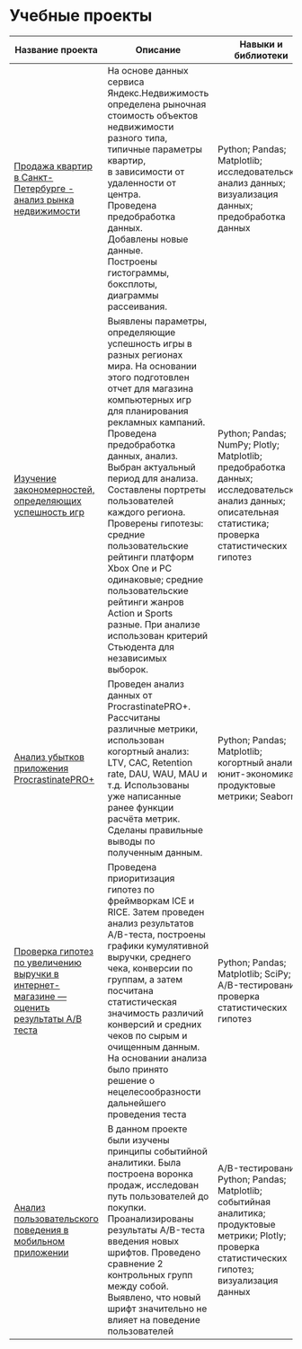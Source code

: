 # Учебные проекты


| Название проекта | Описание      | Навыки и библиотеки      |
| ---------------- | ------------- | ------------- |
| [Продажа квартир в Санкт- Петербурге - <br>анализ рынка недвижимости](https://github.com/danietta-k/study_projects/tree/main/real_estate_spb)| На основе данных сервиса Яндекс.Недвижимость<br> определена рыночная стоимость объектов<br> недвижимости разного типа,<br> типичные параметры квартир,<br> в зависимости от удаленности от центра.<br> Проведена предобработка данных.<br> Добавлены новые данные.<br> Построены гистограммы, боксплоты, диаграммы рассеивания.  | Python; Pandas; Matplotlib; исследовательский анализ данных; визуализация данных; предобработка данных  |
|[Изучение закономерностей, определяющих успешность игр](https://github.com/danietta-k/study_projects/tree/main/games_sales_2016)|Выявлены параметры, определяющие успешность игры в разных регионах мира. На основании этого подготовлен отчет для магазина компьютерных игр для планирования рекламных кампаний. Проведена предобработка данных, анализ. Выбран актуальный период для анализа. Составлены портреты пользователей каждого региона. Проверены гипотезы: средние пользовательские рейтинги платформ Xbox One и PC одинаковые; средние пользовательские рейтинги жанров Action и Sports разные. При анализе использован критерий Стьюдента для независимых выборок. | Python; Pandas; NumPy; Plotly; Matplotlib; предобработка данных; исследовательский анализ данных; описательная статистика; проверка статистических гипотез |
|[Анализ убытков приложения ProcrastinatePRO+](https://github.com/danietta-k/study_projects/tree/main/metrics_analysis)|Проведен анализ данных от ProcrastinatePRO+. Рассчитаны различные метрики, использован когортный анализ: LTV, CAC, Retention rate, DAU, WAU, MAU и т.д. Использованы уже написанные ранее функции расчёта метрик. Сделаны правильные выводы по полученным данным.| Python; Pandas; Matplotlib; когортный анализ; юнит-экономика; продуктовые метрики; Seaborn |
|[Проверка гипотез по увеличению выручки в интернет-магазине — оценить результаты A/B теста](https://github.com/danietta-k/study_projects/tree/main/a_b_test_analysis)   |Проведена приоритизация гипотез по фреймворкам ICE и RICE. Затем проведен анализ результатов A/B-теста, построены графики кумулятивной выручки, среднего чека, конверсии по группам, а затем посчитана статистическая значимость различий конверсий и средних чеков по сырым и очищенным данным. На основании анализа было принято решение о нецелесообразности дальнейшего проведения теста | Python; Pandas; Matplotlib; SciPy; A/B-тестирование; проверка статистических гипотез |
|[Анализ пользовательского поведения в мобильном приложении](https://github.com/danietta-k/study_projects/tree/main/foodstuff_analysis) | В данном проекте были изучены принципы событийной аналитики. Была построена воронка продаж, исследован путь пользователей до покупки. Проанализированы результаты A/B-теста введения новых шрифтов. Проведено сравнение 2 контрольных групп между собой. Выявлено, что новый шрифт значительно не влияет на поведение пользователей | A/B-тестирование; Python; Pandas; Matplotlib; событийная аналитика; продуктовые метрики; Plotly; проверка статистических гипотез; визуализация данных |
